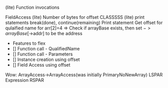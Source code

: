 <!-- For statements -->
(lite) Function invocations
<!-- Expressions -->
<!-- (lite) Method declarations -->
<!-- Quadruples -->
FieldAccess
(lite) Number of bytes for offset
CLASSSSS
(lite) print statements
break(done), continue(remaining)
Print statement
Get offset for qulaified name
for arr[2]=4 => Check if arrayBase exists, then set $->arrayBase[$->addr] to be the address

- Features to flex
- [] Function call - QualifiedName
- [] Function call - Parameters
- [] Instance creation using offset
- [] Field Access using offset

Wow:
ArrayAccess->ArrayAccess(was initially PrimaryNoNewArray) LSPAR Expression RSPAR